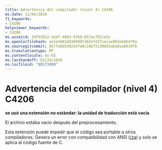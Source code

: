 ```yaml
---
title: Advertencia del compilador (nivel 4) C4206
ms.date: 11/04/2016
f1_keywords:
- C4206
helpviewer_keywords:
- C4206
ms.assetid: 3df97812-3ed7-4003-9769-057acf97ce3c
ms.openlocfilehash: ae1e4d814d38409f362efd27cecae983eb86479a
ms.sourcegitcommit: 857fa6b530224fa6c18675138043aba9aa0619fb
ms.translationtype: MT
ms.contentlocale: es-ES
ms.lasthandoff: 03/24/2020
ms.locfileid: "80173990"
---
```

# <a name="compiler-warning-level-4-c4206"></a>Advertencia del compilador (nivel 4) C4206

**se usó una extensión no estándar: la unidad de traducción está vacía**

El archivo estaba vacío después del preprocesamiento.

Esta extensión puede impedir que el código sea portable a otros compiladores. Genera un error con compatibilidad con ANSI ([/za](../../build/reference/za-ze-disable-language-extensions.md)) y solo se aplica al código fuente de C.
